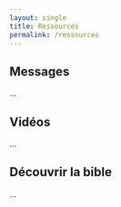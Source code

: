 ```yaml
---
layout: single
title: Ressources
permalink: /ressources
---
```


## Messages
...

## Vidéos
...

## Découvrir la bible
...